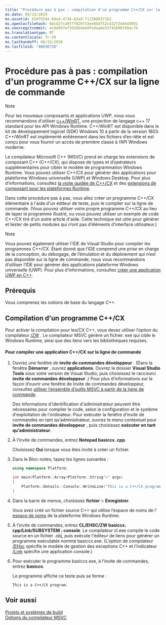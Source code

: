 ```yaml
---
title: "Procédure pas à pas : compilation d'un programme C++/CX sur la ligne de commande"
ms.date: 04/23/2019
ms.assetid: 626f5544-69ed-4736-83a9-f11389b371b2
ms.openlocfilehash: 8dcd27ca8fff826f33ee8bd752cd32f2d44d3691
ms.sourcegitcommit: ec6dd97ef3d10b44e0fedaa8e53f41696f49ac7b
ms.translationtype: MT
ms.contentlocale: fr-FR
ms.lasthandoff: 08/25/2020
ms.locfileid: "88836710"
---
```

# <a name="walkthrough-compiling-a-ccx-program-on-the-command-line"></a>Procédure pas à pas : compilation d'un programme C++/CX sur la ligne de commande

> [!NOTE]
> Pour les nouveaux composants et applications UWP, nous vous recommandons d’utiliser [c++/WinRT](/windows/uwp/cpp-and-winrt-apis/), une projection de langage c++ 17 standard pour les API Windows Runtime. C++/WinRT est disponible dans le kit de développement logiciel (SDK) Windows 10 à partir de la version 1803. C++/WinRT est implémenté entièrement dans les fichiers d’en-tête et est conçu pour vous fournir un accès de première classe à l’API Windows moderne.

Le compilateur Microsoft C++ (MSVC) prend en charge les extensions de composant C++ (C++/CX), qui dispose de types et d’opérateurs supplémentaires pour cibler le modèle de programmation Windows Runtime. Vous pouvez utiliser C++/CX pour générer des applications pour plateforme Windows universelle (UWP) et Windows Desktop. Pour plus d’informations, consultez [la visite guidée de C++/CX](/archive/msdn-magazine/2013/april/component-extensions-a-tour-of-c-cx) et des [extensions de composant pour les plateformes Runtime](../extensions/component-extensions-for-runtime-platforms.md).

Dans cette procédure pas à pas, vous allez créer un programme C++/CX élémentaire à l'aide d'un éditeur de texte, puis le compiler sur la ligne de commande. (Vous pouvez utiliser votre propre programme C++/CX au lieu de taper le programme illustré, ou vous pouvez utiliser un exemple de code C++/CX tiré d'un autre article d'aide. Cette technique est utile pour générer et tester de petits modules qui n’ont pas d’éléments d’interface utilisateur.)

> [!NOTE]
> Vous pouvez également utiliser l'IDE de Visual Studio pour compiler les programmes C++/CX. Étant donné que l’IDE comprend une prise en charge de la conception, du débogage, de l’émulation et du déploiement qui n’est pas disponible sur la ligne de commande, nous vous recommandons d’utiliser l’IDE pour générer des applications plateforme Windows universelle (UWP). Pour plus d’informations, consultez [créer une application UWP en C++](/windows/uwp/get-started/create-a-basic-windows-10-app-in-cpp).

## <a name="prerequisites"></a>Prérequis

Vous comprenez les notions de base du langage C++.

## <a name="compiling-a-ccx-program"></a>Compilation d'un programme C++/CX

Pour activer la compilation pour les/CX C++, vous devez utiliser l’option du compilateur [/ZW](reference/zw-windows-runtime-compilation.md) . Le compilateur MSVC génère un fichier. exe qui cible le Windows Runtime, ainsi que des liens vers les bibliothèques requises.

#### <a name="to-compile-a-ccx-application-on-the-command-line"></a>Pour compiler une application C++/CX sur la ligne de commande

1. Ouvrez une fenêtre de **invite de commandes développeur** . (Dans la fenêtre **Démarrer** , ouvrez **applications**. Ouvrez le dossier **Visual Studio Tools** sous votre version de Visual Studio, puis choisissez le raccourci **invite de commandes développeur** .) Pour plus d’informations sur la façon d’ouvrir une fenêtre de Invite de commandes développeur, consultez [utiliser l’ensemble d’outils MSVC à partir de la ligne de commande](building-on-the-command-line.md).

   Des informations d'identification d'administrateur peuvent être nécessaires pour compiler le code, selon la configuration et le système d'exploitation de l'ordinateur. Pour exécuter la fenêtre d’invite de commandes en tant qu’administrateur, ouvrez le menu contextuel pour **invite de commandes développeur** , puis choisissez **exécuter en tant qu’administrateur**.

1. À l’invite de commandes, entrez **Notepad basiccx. cpp**.

   Choisissez **Oui** lorsque vous êtes invité à créer un fichier.

1. Dans le Bloc-notes, tapez les lignes suivantes :

    ```cpp
    using namespace Platform;

    int main(Platform::Array<Platform::String^>^ args)
    {
        Platform::Details::Console::WriteLine("This is a C++/CX program.");
    }
    ```

1. Dans la barre de menus, choisissez **fichier**  >  **Enregistrer**.

   Vous avez créé un fichier source C++ qui utilise l’espace de noms de l' [espace de noms](../cppcx/platform-namespace-c-cx.md) de la plateforme Windows Runtime.

1. À l’invite de commandes, entrez **CL/EHSC/ZW basiccx. cpp/Link/SUBSYSTEM : console**. Le compilateur cl.exe compile le code source en un fichier .obj, puis exécute l'éditeur de liens pour générer un programme exécutable nommé basiccx.exe. (L’option de compilateur [/EHsc](reference/eh-exception-handling-model.md) spécifie le modèle de gestion des exceptions C++ et l’indicateur [/Link](reference/link-pass-options-to-linker.md) spécifie une application console.)

1. Pour exécuter le programme basiccx.exe, à l’invite de commandes, entrez **basiccx**.

   Le programme affiche ce texte puis se ferme :

    ```Output
    This is a C++/CX program.
    ```

## <a name="see-also"></a>Voir aussi

[Projets et systèmes de build](projects-and-build-systems-cpp.md)<br/>
[Options du compilateur MSVC](reference/compiler-options.md)
